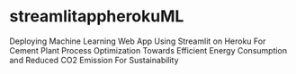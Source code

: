 # streamlitappherokuML
Deploying Machine Learning Web App Using Streamlit on Heroku For Cement Plant Process Optimization Towards Efficient Energy Consumption and Reduced CO2 Emission For Sustainability

